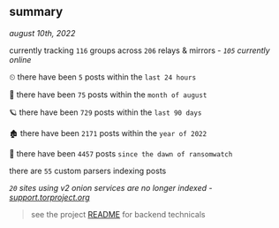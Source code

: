 
## summary
_august 10th, 2022_

currently tracking `116` groups across `206` relays & mirrors - _`105` currently online_

⏲ there have been `5` posts within the `last 24 hours`

🦈 there have been `75` posts within the `month of august`

🪐 there have been `729` posts within the `last 90 days`

🏚 there have been `2171` posts within the `year of 2022`

🦕 there have been `4457` posts `since the dawn of ransomwatch`

there are `55` custom parsers indexing posts

_`20` sites using v2 onion services are no longer indexed - [support.torproject.org](https://support.torproject.org/onionservices/v2-deprecation/)_

> see the project [README](https://github.com/joshhighet/ransomwatch#ransomwatch--) for backend technicals
